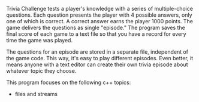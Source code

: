 
Trivia Challenge tests a player's knowledge with a series of multiple-choice questions. Each question presents the player with 4 possible answers, only one of which is correct. A correct answer earns the player 1000 points. The game delivers the questions as single "episode." The program saves the final score of each game to a text file so that you have a record for every time the game was played. 

The questions for an episode are stored in a separate file, independent of the game code. This way, it's easy to play different episodes. Even better, it means anyone with a text editor can create their own trivia episode about whatever topic they choose. 

This program focuses on the following c++ topics:
- files and streams